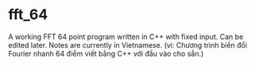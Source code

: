 fft_64
======

A working FFT 64 point program written in C++ with fixed input. Can be edited later. Notes are currently in Vietnamese.
(vi: Chương trình biến đổi Fourier nhanh 64 điểm viết bằng C++ với đầu vào cho sẵn.)
